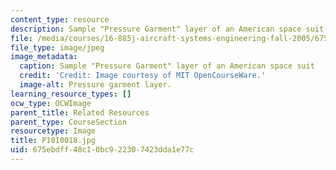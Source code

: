```yaml
---
content_type: resource
description: Sample "Pressure Garment" layer of an American space suit
file: /media/courses/16-885j-aircraft-systems-engineering-fall-2005/675ebdff48c10bc922307423dda1e77c_P1010018.jpg
file_type: image/jpeg
image_metadata:
  caption: Sample "Pressure Garment" layer of an American space suit
  credit: 'Credit: Image courtesy of MIT OpenCourseWare.'
  image-alt: Pressure garment layer.
learning_resource_types: []
ocw_type: OCWImage
parent_title: Related Resources
parent_type: CourseSection
resourcetype: Image
title: P1010018.jpg
uid: 675ebdff-48c1-0bc9-2230-7423dda1e77c
---
```

